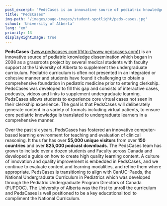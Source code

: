 ```yaml
---
post_excerpt: "PedsCases is an innovative source of pediatric knowledge dissemination which began in 2008 as a grassroots project by several medical students with faculty support at the University of Alberta."
title: "PedsCases"
img-path: '/images/page-images/student-spotlight/peds-cases.jpg'
school: 'University of Alberta'
lang: "en"
priority: 13
displayRightImage: true
---
```

**PedsCases** ([www.pedscases.com](http://www.pedscases.com)) is an innovative source of pediatric knowledge dissemination which began in 2008 as a grassroots project by several medical students with faculty support at the University of Alberta to supplement the undergraduate curriculum. Pediatric curriculum is often not presented in an integrated or cohesive manner and students have found it challenging to obtain a comprehensive foundation in pediatric medicine prior to entering clerkship. PedsCases was developed to fill this gap and consists of interactive cases, podcasts, videos and links to supplement undergraduate learning. PedsCases allows students to experience core virtual cases not seen in their clerkship experience. The goal is that PedsCases will deliberately generate content in a variety of formats including virtual patients, to ensure core pediatric knowledge is translated to undergraduate learners in a comprehensive manner.

Over the past six years, PedsCases has fostered an innovative computer-based learning environment for teaching and evaluation of clinical reasoning. It thus far has over **55,000 unique visitors** from over **150 countries** and over **825,000 podcast downloads**. The PedsCases team has grown to include over a dozen students and Faculty across Canada and developed a guide on how to create high quality learning content. A culture of innovation and quality improvement is embedded in PedsCases, and we continue to evaluate content and learning modalities, and refine them where appropriate. PedsCases is transitioning to align with CanUC-Paeds, the National Undergraduate Curriculum in Pediatrics which was developed through the Pediatric Undergraduate Program Directors of Canada (PUPDOC). The University of Alberta was the first to unroll the curriculum and PedsCases is well positioned to be a key educational tool to compliment the National Curriculum.